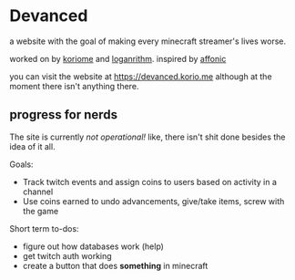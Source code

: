 # Devanced

a website with the goal of making every minecraft streamer's lives worse.

worked on by [koriome](https://korio.me) and [loganrithm](https://twitter.com/loganrithmlive). inspired by [affonic](https://twitch.tv/affonic)

you can visit the website at https://devanced.korio.me although at the moment there isn't anything there.

## progress for nerds

The site is currently *not operational!* like, there isn't shit done besides the idea of it all.

Goals:
- Track twitch events and assign coins to users based on activity in a channel
- Use coins earned to undo advancements, give/take items, screw with the game

Short term to-dos:
- figure out how databases work (help)
- get twitch auth working
- create a button that does **something** in minecraft
